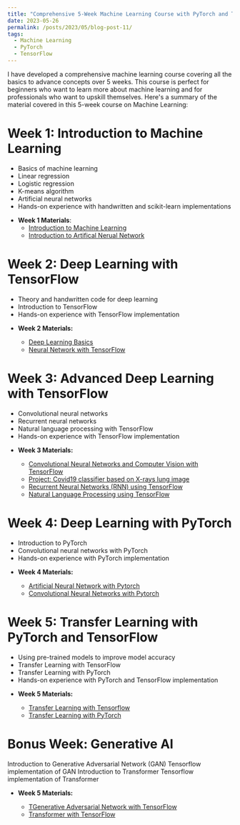 ```yaml
---
title: "Comprehensive 5-Week Machine Learning Course with PyTorch and TensorFlow"
date: 2023-05-26
permalink: /posts/2023/05/blog-post-11/
tags:
  - Machine Learning
  - PyTorch
  - TensorFlow
---
```


I have developed a comprehensive machine learning course covering all the basics to advance concepts over 5 weeks. This course is perfect for beginners who want to learn more about machine learning and for professionals who want to upskill themselves. Here's a summary of the material covered in this 5-week course on Machine Learning:

# Week 1: Introduction to Machine Learning

- Basics of machine learning
- Linear regression
- Logistic regression
- K-means algorithm
- Artificial neural networks
- Hands-on experience with handwritten and scikit-learn implementations

* **Week 1 Materials**:
  - [Introduction to Machine Learning](https://arminnorouzi.github.io/posts/2023/04/blog-post-1/)
  - [Introduction to Artifical Nerual Network](https://arminnorouzi.github.io/posts/2023/04/blog-post-2/)

# Week 2: Deep Learning with TensorFlow

- Theory and handwritten code for deep learning
- Introduction to TensorFlow
- Hands-on experience with TensorFlow implementation

* **Week 2 Materials:**

  - [Deep Learning Basics](https://arminnorouzi.github.io/posts/2023/05/blog-post-1/)
  - [Neural Network with TensorFlow](https://arminnorouzi.github.io/posts/2023/05/blog-post-2/)

# Week 3: Advanced Deep Learning with TensorFlow

- Convolutional neural networks
- Recurrent neural networks
- Natural language processing with TensorFlow
- Hands-on experience with TensorFlow implementation

* **Week 3 Materials:**

  - [Convolutional Neural Networks and Computer Vision with TensorFlow](https://arminnorouzi.github.io/posts/2023/05/blog-post-3/)
  - [Project: Covid19 classifier based on X-rays lung image](https://arminnorouzi.github.io/posts/2023/05/blog-post-4/)
  - [Recurrent Neural Networks (RNN) using TensorFlow](https://arminnorouzi.github.io/posts/2023/05/blog-post-5/)
  - [Natural Language Processing using TensorFlow](https://arminnorouzi.github.io/posts/2023/05/blog-post-6/)

# Week 4: Deep Learning with PyTorch

- Introduction to PyTorch
- Convolutional neural networks with PyTorch
- Hands-on experience with PyTorch implementation

* **Week 4 Materials:**

  - [Artificial Neural Network with Pytorch](https://arminnorouzi.github.io/posts/2023/05/blog-post-7/)
  - [Convolutional Neural Networks with Pytorch](https://arminnorouzi.github.io/posts/2023/05/blog-post-8/)

# Week 5: Transfer Learning with PyTorch and TensorFlow

- Using pre-trained models to improve model accuracy
- Transfer Learning with TensorFlow
- Transfer Learning with PyTorch
- Hands-on experience with PyTorch and TensorFlow implementation

* **Week 5 Materials:**

  - [Transfer Learning with Tensorflow](https://arminnorouzi.github.io/posts/2023/05/blog-post-9/)
  - [Transfer Learning with PyTorch](https://arminnorouzi.github.io/posts/2023/05/blog-post-10/)

# Bonus Week: Generative AI

Introduction to Generative Adversarial Network (GAN)
Tensorflow implementation of GAN
Introduction to Transformer
Tensorflow implementation of Transformer

- **Week 5 Materials:**

  - [TGenerative Adversarial Network with TensorFlow](https://arminnorouzi.github.io/posts/2023/05/blog-post-12/)
  - [Transformer with TensorFlow](https://arminnorouzi.github.io/posts/2023/05/blog-post-13/)
